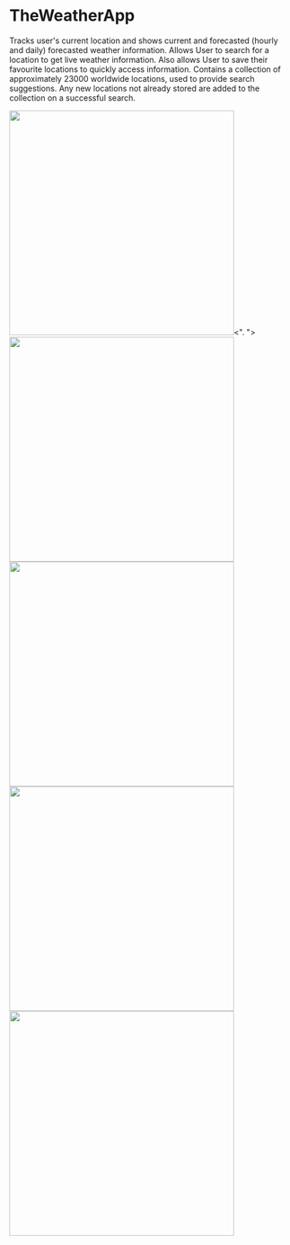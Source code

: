 # TheWeatherApp
Tracks user's current location and shows current and forecasted (hourly and daily) forecasted weather information. Allows User to search for a location to get live weather information. Also allows User to save their favourite locations to quickly access information. Contains a collection of approximately 23000 worldwide locations, used to provide search suggestions. Any new locations not already stored are added to the collection on a successful search.

<img src="https://user-images.githubusercontent.com/29005515/97068440-e2cec480-1584-11eb-896d-7165a7b9a1c8.png" height="400"/><".   "><img src="https://user-images.githubusercontent.com/29005515/97068532-85874300-1585-11eb-9a49-deec33ae3bbe.png" height="400"/>        <img src="https://user-images.githubusercontent.com/29005515/97068540-9df75d80-1585-11eb-9545-ab2be46c28a8.png" height="400"/>        <img src="https://user-images.githubusercontent.com/29005515/97068553-bb2c2c00-1585-11eb-91d7-03b150c0a16b.png" height="400"/> <img src="https://user-images.githubusercontent.com/29005515/97068589-1827e200-1586-11eb-94ee-2738a4e17994.png" height="400"/>
